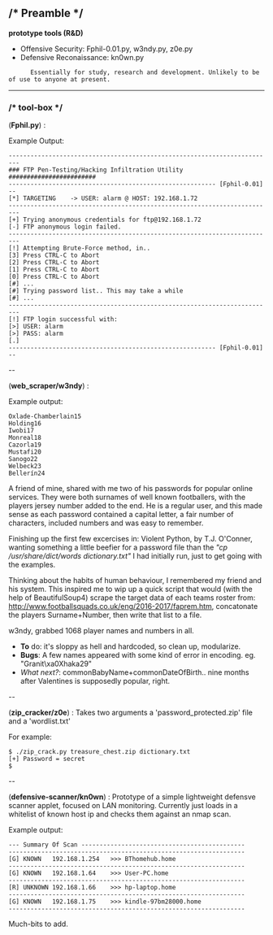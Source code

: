 ## /* Preamble */
**prototype tools (R&D)**
- Offensive Security: Fphil-0.01.py, w3ndy.py, z0e.py
- Defensive Reconaissance: kn0wn.py
```
      Essentially for study, research and development. Unlikely to be of use to anyone at present.
```
--------------------------------------------------------------------------------------------------------------------------------
### /* tool-box */

(**Fphil.py**) :

Example Output:
```
-------------------------------------------------------------------------
### FTP Pen-Testing/Hacking Infiltration Utility ########################
--------------------------------------------------------- [Fphil-0.01] --
[*] TARGETING	 ->	USER: alarm @ HOST: 192.168.1.72
-------------------------------------------------------------------------
[+] Trying anonymous credentials for ftp@192.168.1.72
[-] FTP anonymous login failed.
-------------------------------------------------------------------------
[!] Attempting Brute-Force method, in..
[3] Press CTRL-C to Abort
[2] Press CTRL-C to Abort
[1] Press CTRL-C to Abort
[0] Press CTRL-C to Abort
[#] ...
[#] Trying password list.. This may take a while
[#] ...
-------------------------------------------------------------------------
[!] FTP login successful with:
[>] USER: alarm
[>] PASS: alarm
[.]
--------------------------------------------------------- [Fphil-0.01] --
```
--

(**web_scraper/w3ndy**) :

Example output:

```
Oxlade-Chamberlain15
Holding16
Iwobi17
Monreal18
Cazorla19
Mustafi20
Sanogo22
Welbeck23
Bellerín24
```
A friend of mine, shared with me two of his passwords for popular online services. They were both surnames of well known footballers,  with the players jersey number added to the end. 
He is a regular user, and this made sense as each password contained a capital letter, a fair number of characters, included numbers and was easy to remember. 

Finishing up the first few excercises in: Violent Python, by T.J. O'Conner, wanting something a little beefier for a password file than the *"cp /usr/share/dict/words dictionary.txt"* I had initially run, just to get going with the examples.

Thinking about the habits of human behaviour, I remembered my friend and his system. This inspired me to wip up a quick script that would (with the help of BeautifulSoup4) scrape the target data of each teams roster from: http://www.footballsquads.co.uk/eng/2016-2017/faprem.htm, concatonate the players Surname+Number, then write that list to a file.

w3ndy, grabbed 1068 player names and numbers in all.

- **To** do: it's sloppy as hell and hardcoded, so clean up, modularize.
- **Bugs**: A few names appeared with some kind of error in encoding. eg. "Granit\xa0Xhaka29"
- *What next?*: commonBabyName+commonDateOfBirth.. nine months after Valentines is supposedly popular, right.

--

(**zip_cracker/z0e**) :
Takes two arguments a 'password_protected.zip' file and a 'wordlist.txt'

For example:

```
$ ./zip_crack.py treasure_chest.zip dictionary.txt 
[+] Password = secret
$
```
--

(**defensive-scanner/kn0wn**) :
Prototype of a simple lightweight defensve scanner applet, focused on LAN monitoring.
Currently just loads in a whitelist of known host ip and checks them against an nmap scan.

Example output:

```
--- Summary Of Scan ---------------------------------------------
-----------------------------------------------------------------
[G]	KNOWN	192.168.1.254	>>>	BThomehub.home
-----------------------------------------------------------------
[G]	KNOWN	192.168.1.64	>>>	User-PC.home
-----------------------------------------------------------------
[R]	UNKNOWN	192.168.1.66	>>> hp-laptop.home
-----------------------------------------------------------------
[G]	KNOWN	192.168.1.75	>>>	kindle-97bm28000.home
-----------------------------------------------------------------
```

Much-bits to add.
